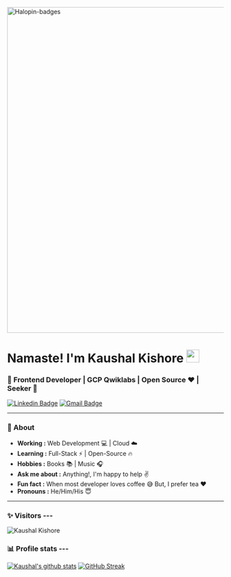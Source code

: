 <img width="758" alt="Halopin-badges" src="https://github.com/KaushalSonic/KaushalSonic/assets/88739514/6a94aeae-d53e-493d-8e7f-36cb2d42c7b3" alt="Hacktoberfest23 Badges">
<br>

# Namaste! I'm Kaushal Kishore  <img src="https://raw.githubusercontent.com/iampavangandhi/iampavangandhi/master/gifs/Hi.gif" width="30px">
### 🚀 Frontend Developer | GCP Qwiklabs | Open Source ♥ | Seeker 🚀

[![Linkedin Badge](https://img.shields.io/badge/-kaushalkishore-blue?style=flat-square&logo=Linkedin&logoColor=white&link=https://www.linkedin.com/in/kaushal-kishore-b373111a8//)](https://www.linkedin.com/in/kaushal-kishore-b373111a8/)
[![Gmail Badge](https://img.shields.io/badge/-kaushalsonic26@gmail.com-c14438?style=flat-square&logo=Gmail&logoColor=white&link=mailto:kaushalsonic26@gmail.com)](mailto:kaushalsonic26@gmail.com)

---------------------------------------------------------------------------------------------------------------------------------------------------------------------------------

### 🤔 About
-  **Working :**  Web Development :computer: | Cloud :cloud: 
-  **Learning :** Full-Stack :zap: | Open-Source :fire:	
-  **Hobbies :** Books :books: | Music :headphones:
-  **Ask me about :** Anything!, I'm happy to help :v:
-  **Fun fact :** When most developer loves coffee :sweat_smile: But, I prefer tea :heart: 
-  **Pronouns :** He/Him/His :innocent:

---------------------------------------------------------------------------------------------------------------------------------------------------------------------------------
### ✨ Visitors ---

<p align="left"> <img src="https://komarev.com/ghpvc/?username=KaushalSonic" alt="Kaushal Kishore" /> </p>

### 📊 Profile stats ---

[![Kaushal's github stats](https://github-readme-stats.vercel.app/api?username=KaushalSonic&show_icons=true&title_color=fff&icon_color=79ff97&text_color=9f9f9f&bg_color=151515)](https://github.com/KaushalSonic/github-readme-stats) <a href="https://git.io/streak-stats"><img src="https://streak-stats.demolab.com?user=KaushalSonic&theme=merko" alt="GitHub Streak" /></a>

